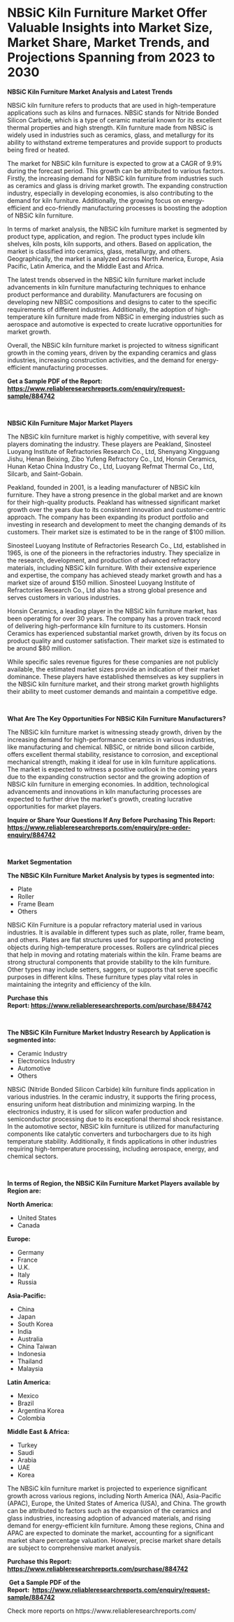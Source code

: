 <p><h1>NBSiC Kiln Furniture Market Offer Valuable Insights into Market Size, Market Share, Market Trends, and Projections Spanning from 2023 to 2030</h1></p><p><strong>NBSiC Kiln Furniture Market Analysis and Latest Trends</strong></p>
<p><p>NBSiC kiln furniture refers to products that are used in high-temperature applications such as kilns and furnaces. NBSiC stands for Nitride Bonded Silicon Carbide, which is a type of ceramic material known for its excellent thermal properties and high strength. Kiln furniture made from NBSiC is widely used in industries such as ceramics, glass, and metallurgy for its ability to withstand extreme temperatures and provide support to products being fired or heated.</p><p>The market for NBSiC kiln furniture is expected to grow at a CAGR of 9.9% during the forecast period. This growth can be attributed to various factors. Firstly, the increasing demand for NBSiC kiln furniture from industries such as ceramics and glass is driving market growth. The expanding construction industry, especially in developing economies, is also contributing to the demand for kiln furniture. Additionally, the growing focus on energy-efficient and eco-friendly manufacturing processes is boosting the adoption of NBSiC kiln furniture.</p><p>In terms of market analysis, the NBSiC kiln furniture market is segmented by product type, application, and region. The product types include kiln shelves, kiln posts, kiln supports, and others. Based on application, the market is classified into ceramics, glass, metallurgy, and others. Geographically, the market is analyzed across North America, Europe, Asia Pacific, Latin America, and the Middle East and Africa.</p><p>The latest trends observed in the NBSiC kiln furniture market include advancements in kiln furniture manufacturing techniques to enhance product performance and durability. Manufacturers are focusing on developing new NBSiC compositions and designs to cater to the specific requirements of different industries. Additionally, the adoption of high-temperature kiln furniture made from NBSiC in emerging industries such as aerospace and automotive is expected to create lucrative opportunities for market growth.</p><p>Overall, the NBSiC kiln furniture market is projected to witness significant growth in the coming years, driven by the expanding ceramics and glass industries, increasing construction activities, and the demand for energy-efficient manufacturing processes.</p></p>
<p><strong>Get a Sample PDF of the Report:&nbsp; <a href="https://www.reliableresearchreports.com/enquiry/request-sample/884742">https://www.reliableresearchreports.com/enquiry/request-sample/884742</a></strong></p>
<p>&nbsp;</p>
<p><strong>NBSiC Kiln Furniture Major Market Players</strong></p>
<p><p>The NBSiC kiln furniture market is highly competitive, with several key players dominating the industry. These players are Peakland, Sinosteel Luoyang Institute of Refractories Research Co., Ltd, Shenyang Xingguang Jishu, Henan Beixing, Zibo Yufeng Refractory Co., Ltd, Honsin Ceramics, Hunan Ketao China Industry Co., Ltd, Luoyang Refmat Thermal Co., Ltd, Silcarb, and Saint-Gobain.</p><p>Peakland, founded in 2001, is a leading manufacturer of NBSiC kiln furniture. They have a strong presence in the global market and are known for their high-quality products. Peakland has witnessed significant market growth over the years due to its consistent innovation and customer-centric approach. The company has been expanding its product portfolio and investing in research and development to meet the changing demands of its customers. Their market size is estimated to be in the range of $100 million.</p><p>Sinosteel Luoyang Institute of Refractories Research Co., Ltd, established in 1965, is one of the pioneers in the refractories industry. They specialize in the research, development, and production of advanced refractory materials, including NBSiC kiln furniture. With their extensive experience and expertise, the company has achieved steady market growth and has a market size of around $150 million. Sinosteel Luoyang Institute of Refractories Research Co., Ltd also has a strong global presence and serves customers in various industries.</p><p>Honsin Ceramics, a leading player in the NBSiC kiln furniture market, has been operating for over 30 years. The company has a proven track record of delivering high-performance kiln furniture to its customers. Honsin Ceramics has experienced substantial market growth, driven by its focus on product quality and customer satisfaction. Their market size is estimated to be around $80 million.</p><p>While specific sales revenue figures for these companies are not publicly available, the estimated market sizes provide an indication of their market dominance. These players have established themselves as key suppliers in the NBSiC kiln furniture market, and their strong market growth highlights their ability to meet customer demands and maintain a competitive edge.</p></p>
<p>&nbsp;</p>
<p><strong>What Are The Key Opportunities For NBSiC Kiln Furniture Manufacturers?</strong></p>
<p><p>The NBSiC kiln furniture market is witnessing steady growth, driven by the increasing demand for high-performance ceramics in various industries, like manufacturing and chemical. NBSiC, or nitride bond silicon carbide, offers excellent thermal stability, resistance to corrosion, and exceptional mechanical strength, making it ideal for use in kiln furniture applications. The market is expected to witness a positive outlook in the coming years due to the expanding construction sector and the growing adoption of NBSiC kiln furniture in emerging economies. In addition, technological advancements and innovations in kiln manufacturing processes are expected to further drive the market's growth, creating lucrative opportunities for market players.</p></p>
<p><strong>Inquire or Share Your Questions If Any Before Purchasing This Report: <a href="https://www.reliableresearchreports.com/enquiry/pre-order-enquiry/884742">https://www.reliableresearchreports.com/enquiry/pre-order-enquiry/884742</a></strong></p>
<p>&nbsp;</p>
<p><strong>Market Segmentation</strong></p>
<p><strong>The NBSiC Kiln Furniture Market Analysis by types is segmented into:</strong></p>
<p><ul><li>Plate</li><li>Roller</li><li>Frame Beam</li><li>Others</li></ul></p>
<p><p>NBSiC Kiln Furniture is a popular refractory material used in various industries. It is available in different types such as plate, roller, frame beam, and others. Plates are flat structures used for supporting and protecting objects during high-temperature processes. Rollers are cylindrical pieces that help in moving and rotating materials within the kiln. Frame beams are strong structural components that provide stability to the kiln furniture. Other types may include setters, saggers, or supports that serve specific purposes in different kilns. These furniture types play vital roles in maintaining the integrity and efficiency of the kiln.</p></p>
<p><strong>Purchase this Report:&nbsp;<a href="https://www.reliableresearchreports.com/purchase/884742">https://www.reliableresearchreports.com/purchase/884742</a></strong></p>
<p>&nbsp;</p>
<p><strong>The NBSiC Kiln Furniture Market Industry Research by Application is segmented into:</strong></p>
<p><ul><li>Ceramic Industry</li><li>Electronics Industry</li><li>Automotive</li><li>Others</li></ul></p>
<p><p>NBSiC (Nitride Bonded Silicon Carbide) kiln furniture finds application in various industries. In the ceramic industry, it supports the firing process, ensuring uniform heat distribution and minimizing warping. In the electronics industry, it is used for silicon wafer production and semiconductor processing due to its exceptional thermal shock resistance. In the automotive sector, NBSiC kiln furniture is utilized for manufacturing components like catalytic converters and turbochargers due to its high temperature stability. Additionally, it finds applications in other industries requiring high-temperature processing, including aerospace, energy, and chemical sectors.</p></p>
<p>&nbsp;</p>
<p><strong>In terms of Region, the NBSiC Kiln Furniture Market Players available by Region are:</strong></p>
<p>
    <p> <strong> North America: </strong>
        <ul>
            <li>United States</li>
            <li>Canada</li>
        </ul>
        </p> 
    <p> <strong> Europe: </strong>
        <ul>
            <li>Germany</li>
            <li>France</li>
            <li>U.K.</li>
            <li>Italy</li>
            <li>Russia</li>
        </ul>
        </p> 
    <p> <strong> Asia-Pacific: </strong>
        <ul>
            <li>China</li>
            <li>Japan</li>
            <li>South Korea</li>
            <li>India</li>
            <li>Australia</li>
            <li>China Taiwan</li>
            <li>Indonesia</li>
            <li>Thailand</li>
            <li>Malaysia</li>
        </ul>
        </p> 
    <p> <strong> Latin America: </strong>
        <ul>
            <li>Mexico</li>
            <li>Brazil</li>
            <li>Argentina Korea</li>
            <li>Colombia</li>
        </ul>
        </p> 
    <p> <strong> Middle East & Africa: </strong>
        <ul>
            <li>Turkey</li>
            <li>Saudi</li>
            <li>Arabia</li>
            <li>UAE</li>
            <li>Korea</li>
        </ul>
    </p>
    </p>
<p><p>The NBSiC kiln furniture market is projected to experience significant growth across various regions, including North America (NA), Asia-Pacific (APAC), Europe, the United States of America (USA), and China. The growth can be attributed to factors such as the expansion of the ceramics and glass industries, increasing adoption of advanced materials, and rising demand for energy-efficient kiln furniture. Among these regions, China and APAC are expected to dominate the market, accounting for a significant market share percentage valuation. However, precise market share details are subject to comprehensive market analysis.</p></p>
<p><strong>Purchase this Report: <a href="https://www.reliableresearchreports.com/purchase/884742">https://www.reliableresearchreports.com/purchase/884742</a></strong></p>
<p>&nbsp;<strong>Get a Sample PDF of the Report:&nbsp;&nbsp;<a href="https://www.reliableresearchreports.com/enquiry/request-sample/884742">https://www.reliableresearchreports.com/enquiry/request-sample/884742</a></strong></p>
<p><strong></strong></p>
<p>Check more reports on https://www.reliableresearchreports.com/</p>